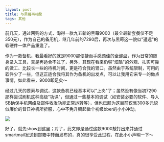 ```yaml
---
layout: post
title: 与黑莓再相聚
tags: 其他
---
```


前几天，通过网购的方式，淘得一款九五新的黑莓9000（最全最新套餐仅不足350元），作为自己的备用机，继几年前的7290后，再次与黑莓这一貌似"遥远"的软硬件一体产品重逢了。 

作为一款备机，我最看好的就是9000那便捷而手感颇佳的全键盘，作为日常的随身录入工具，真是再适合不过了，另外，其现在看来仍够"炫酷"的外观、扎实可靠的做工、比较长一些的待机时间，更是符合我的胃口。虽然由于系统限制，可用的软件少了一些，但这正适合我将其作为备机的出发点，可以让我用它来专一的做点事情，如此看来，9000即足矣～ 

经过几天的摸索与调试，这款备机已经基本可以"上岗"了；虽然没有像当初7290那样尝试刷机这种高级"功课"，但通过一些基本的调试（如安装必要的软件、导入SB确保手机网络及邮件收发功能正常运转等），但也已颇为这目前仅售300多元貌似廉价的昔日神机所折服，心中不免升腾起做个初级bber的小小冲动。 

![](http://ohfv138uq.bkt.clouddn.com/blackberry.jpg-700)

好了，就先show到这里；对了，此文即是通过这款9000敲打出来并通过smartmail发送到邮箱中转而发布的，真的很享受此过程，在此小小声明一下～


